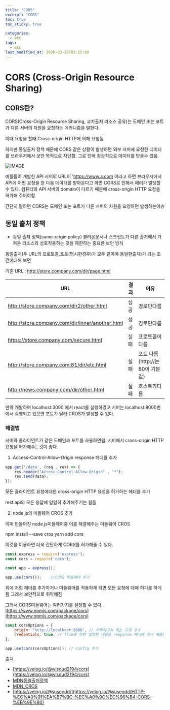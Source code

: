 ```yaml
---
title: "CORS"
excerpt: "CORS"
toc: true
toc_sticky: true

categories:
  - etc
tags:
  - etc
last_modified_at: 2020-03-26T01:15:00
---
```



# CORS (Cross-Origin Resource Sharing)

## CORS란?

CORS(Cross-Origin Resource Sharing, 교차출처 리소스 공유)는 도메인 또는 포트가 다른 서버의 자원을 요청하는 메커니즘을 말한다.

이때 요청을 할때 Cross-origin HTTP에 의해 요청됨

하지만 동일출처 정책 때문에 CORS 같은 상황이 발생하면 외부 서버에 요청한 데이터를 브라우저에서 보안 목적으로 차단함. 그로 인해 정상적으로 데이터를 받을수 없음.

![IMAGE](https://mdn.mozillademos.org/files/14295/CORS_principle.png)

예를들어 개발한 API 서버의 URL이 'https://www.a.com 이라고 하면 브라우저에서 API에 어떤 요청을 한 다음 데이터를 받아온다고 하면 CORS로 인해서 에러가 발생할 수 있다.
컴퓨터와 API 서버의 domain이 다르기 때문에 cross-origin HTTP 요청을 허가해 주어야함

 
간단히 말하면 CORS는 도메인 또는 포트가 다른 서버의 자원을 요청하면 발생하는이슈

## 동일 출처 정책

+ 동일 출처 정책(same-origin policy)
불러온문서나 스크립트가 다른 출처에서 가져온 리소스와 상호작용하는 것을 제한하는 중요한 보안 방식

동일출처(두 URL의 프로토콜,포트(명시한경우)가 모두 같아야 동일한출처)가 되는 조건에대해 보면

기준 URL : http://store.company.com/dir/page.html

|URL|결과|이유|
|-----------------|-----|------------|
|http://store.company.com/dir2/other.html|성공|경로만다름|
|http://store.company.com/dir/inner/another.html|성공|경로만다름|
|https://store.company.com/secure.html|실패|프로토콜이다름|
|http://store.company.com:81/dir/etc.html|실패|포트 다름 (http://는 80이 기본값)|
|http://news.company.com/dir/other.html|실패|호스트가다름|


만약 개발하며 localhost:3000 에서 react를 실행하였고 서버는 localhost:8000번에서 실행되고 있으면 포트가 달라 CROS가 발생할 수 있다.

### 해결법

서버와 클라이언트가 같은 도메인과 포트를 사용하면됨.
서버에서 cross-origin HTTP요청을 허가해주는것이 좋다.

1. Access-Control-Allow-Origin response 헤더를 추가

```js
app.get('/data', (req , res) => {
    res.header("Access-Control-Allow-Origin" , "*");
    res.send(data);
});
```
모든 클라이언트 요청에대한 cross-origin HTTP 요청을 허가하는 헤더를 추가

rest.api의 모든 응답에 일일히 추가해주기는 힘듬

2. node.js의 미들웨어 CROS 추가

이미 만들어진 node.js미들웨어중 이를 해결해주는 미들웨어 CROS

npm install --save cros
yarn add cors

이것을 이용하면 더욱 간단하게 CORS를 허가해줄 수 있다.

```js
const express = require('express');
const cors = require('cors');

const app = express();

app.use(cors());    //CORS 미들웨어 추가

```

위에 처럼 헤더를 추가하거나 미들웨어를 적용하게 되면 모든 요청에 대해 허가를 하게됨
그래서 보안적으로 취약해짐

그래서 CORS미들웨어는 여러가지를 설정할 수 있다.
[https://www.npmjs.com/package/cors](https://www.npmjs.com/package/cors)

```js
const corsOptions = {
    origin: 'http://localhost:3000', // 허락하고자 하는 요청 주소
    credentials: true, // true로 하면 설정한 내용을 response 헤더에 추가 해줍니다.
};

app.use(cors(corsOptions)); // config 추가
```



출처
+ [https://velog.io/@wlsdud2194/cors](https://velog.io/@wlsdud2194/cors)
+ [MDN동일출처정책](https://developer.mozilla.org/ko/docs/Web/Security/Same-origin_policy)
+ [MDN_CROS](https://developer.mozilla.org/ko/docs/Web/HTTP/CORS)
+ [https://velog.io/@suseodd/](https://velog.io/@suseodd/HTTP-%EC%A0%91%EA%B7%BC-%EC%A0%9C%EC%96%B4-CORS-%EB%9E%80)